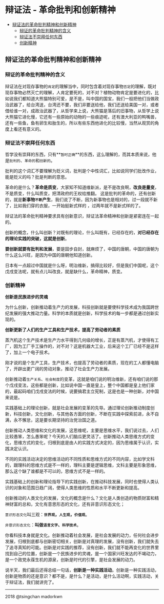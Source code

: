 辩证法 - 革命批判和创新精神
====

- [辩证法的革命批判精神和创新精神](#辩证法的革命批判精神和创新精神)
    - [辩证的革命批判精神的含义](#辩证的革命批判精神的含义)
    - [辩证法不崇拜任何东西](#辩证法不崇拜任何东西)
    - [创新精神](#创新精神)


## 辩证法的革命批判精神和创新精神


### 辩证的革命批判精神的含义

辩证法在对现存事物的`肯定`的理解当中，同时包含着对现存事物`否定`的理解，既对现存事物必然灭亡的理解，人肯定要死的，对不对？植物动物肯定是要进化的，比如说我们都知道大熊猫特别可爱，是不是，叫中国的国宝，我们一般把他们当做政治武器了，给台湾送，台湾还不要，我们非要送给他，我们还送给美国一对，或者借给谁一对，成政治武器了，从哲学来上说，大熊猫是落后的旧事物，从哲学上说大熊猫它进化慢，它还有一些原始的动物的一些痕迹呢，还有澳大利亚的鸭嘴兽，还有一些鱼，鱼有卵生和胎生的，所以有些东西他进化的比较慢，当然从观赏的角度上看还有意义的。



### 辩证法不崇拜任何东西

哲学没有崇拜的东西，只有**`暂时正确`**的东西，这么理解的，而其本质来说，他是`批判的`、`革命的`和`创新的`。

批判的这个词汇不要理解为贬义词，批判是个中性词汇，比如说同学们批改作业，能是贬义的吗？批是判断的意思。

革命的是什么？**革命是质变**，大家知不知道维新派，是不是改良啊，**改良是量变**，不是质变，什么叫质变，把清政府的王权给推翻。 这是批判的革命的，还有创新的，就是**新事物`不断`产生**，我们说了不断，因为新事物也是相对的，过一段就不新了，比如我们穿的衣服，一开始挺新式样的 ，过两年就不是新式样的了。

辩证法的革命批判精神要求具有创新意识，辩证法革命精神和创新是紧密连在一起的。

创新的概念，什么叫创新？对既有的理论，什么叫既有，已经存在的，**对已经存在的理论实践的突破，这就是创新**。

**要创新就要有批判和发展**，要是固步自封，就麻烦了，中国的唐朝，中国的唐朝为什么这么兴旺，是因为中国的唐朝他知道创新。

日本有一点超过中国就是什么呀，明治维新，搞得比较好，但是我们中国呢，这个戊戌变法呢，就有点儿叫改良，就是缺什么，革命精神，质变。


### 创新精神

**创新是民族进步的灵魂**

为什么创新，创新推动着生产力的发展，科技创新就是要使科学技术成为我国跨世纪发展的强大推动力量。科学的本质就是创新，科学技术的每一步都是通过创新实现的。

**创新更新了人们的生产工具和生产技术，提高了劳动者的素质**

蒸汽机这个生产技术是生产力水平得到几何级的增长，正是有蒸汽机，才使得有工厂，因为工厂手工操作的，对不对？这是机器大工业，后来这个工厂已经不是这样了，加上一个电子技术。

刚才说的是个生产工具，生产技术，也提高了劳动者的素质，现在的工人都懂电脑了，开辟出更广阔的劳动对象，推动了社会生产力发展。

创新推动着`生产关系`、`社会制度`的变革，这就是咱们说的明治维新，还有咱们说的那个戊戌变法，这些都是创新，比如说中国一直是皇上，整个中国都是皇上他们家的，最起码咱们戊戌变法的时候，说要搞君主立宪制，这是也是一种创新，对中国来说是。

实践基础上的理论创新，就是社会发展的变革的先导。通过理论创新推动制度创新，科技创新，文化创新，与其他各方面的创新，不断在实践中探索前进，永不自满，永不懈怠，这是要长期坚持的治党治国之道。

创新推动人类思维和文化的发展，这思维呢，主要是思维水平，我们说过去，人们比较愚笨，怎么愚笨呢？今天的人们脑瓜更灵活了。创新推动人类思维方式的变化，思维方式的变化，归根到底是由人的实践方式决定的，因为思维属于认识，实践决定认识。

不同的实践活动决定的思维活动的不同性质和思维方式的不同内容，比如学文科的，跟理科的思维方式是不一样的，理科主要是逻辑思维，文科主要是形象思维，那么这个缺了谁都是不可以的，思维方式不是一样的。

实践基础上的创新和理论指导下的实践创新，在推动科技发展，同时也使得人类认识的对象和范围日趋广阔，使得人类思维的性质和水平不断更新和提高。

创新推动的人类文化的发展，文化的概念是什么？文化是人类创造的物质财富和精神财富的总和，文化有意思形态的文化，还有非意识形态文化；

`意识形态文化`叫三观：**`世界观`，`人生观`，`价值观`**。

`非意识形态文化`：**叫做`语言文字`、`科学技术`**。

你看科技本身就是文化。创新推动着社会发展，是社会发展的动力，任何社会进步发展，归根到底都与创新密切相关，创新是对真理的发展，没有创新，我们就失去了追寻真知的可能。创新是对实践的推荐，没有创新，我们就不能再变化的世界里找到自己的位置，创新是一个民族进步的灵魂，是一个国家兴旺发达的不竭动力，是一个政党永葆生机的源泉，创新是时代的引擎，是社会发展的动力。

说半天，我们最后还得总结一句话，**创新是一种实践活动**。创新是一种实践活动，创新是物质的还是意识？都不是，是什么？是活动，是什么活动啊，实践活动，关于辩证法，我们就讲完了。

----
2018 @tsingchan madorkwn
